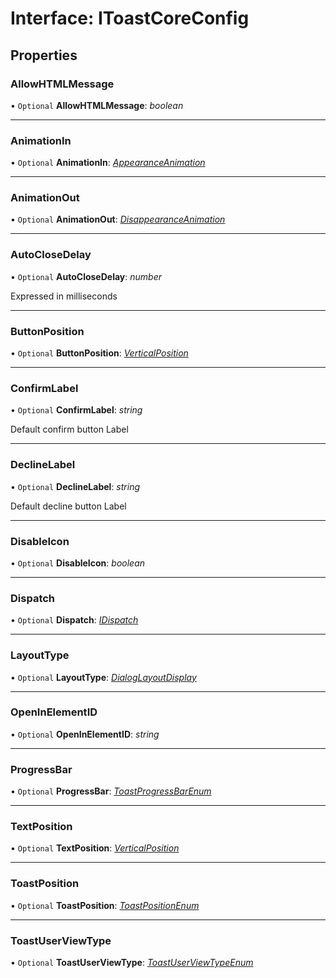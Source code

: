 # Interface: IToastCoreConfig

## Properties

### AllowHTMLMessage

• `Optional` **AllowHTMLMessage**: *boolean*

___

### AnimationIn

• `Optional` **AnimationIn**: [*AppearanceAnimation*](#/documentation/Enum:%20AppearanceAnimation)

___

### AnimationOut

• `Optional` **AnimationOut**: [*DisappearanceAnimation*](#/documentation/Enum:%20DisappearanceAnimation)

___

### AutoCloseDelay

• `Optional` **AutoCloseDelay**: *number*

Expressed in milliseconds

___

### ButtonPosition

• `Optional` **ButtonPosition**: [*VerticalPosition*](#/documentation/Home#verticalposition)

___

### ConfirmLabel

• `Optional` **ConfirmLabel**: *string*

Default confirm button Label

___

### DeclineLabel

• `Optional` **DeclineLabel**: *string*

Default decline button Label

___

### DisableIcon

• `Optional` **DisableIcon**: *boolean*

___

### Dispatch

• `Optional` **Dispatch**: [*IDispatch*](#/documentation/Interface:%20IDispatch)

___

### LayoutType

• `Optional` **LayoutType**: [*DialogLayoutDisplay*](#/documentation/Enum:%20DialogLayoutDisplay)

___

### OpenInElementID

• `Optional` **OpenInElementID**: *string*

___

### ProgressBar

• `Optional` **ProgressBar**: [*ToastProgressBarEnum*](#/documentation/Enum:%20ToastProgressBarEnum)

___

### TextPosition

• `Optional` **TextPosition**: [*VerticalPosition*](#/documentation/Home#verticalposition)

___

### ToastPosition

• `Optional` **ToastPosition**: [*ToastPositionEnum*](#/documentation/Enum:%20ToastPositionEnum)

___

### ToastUserViewType

• `Optional` **ToastUserViewType**: [*ToastUserViewTypeEnum*](#/documentation/Enum:%20ToastUserViewTypeEnum)
